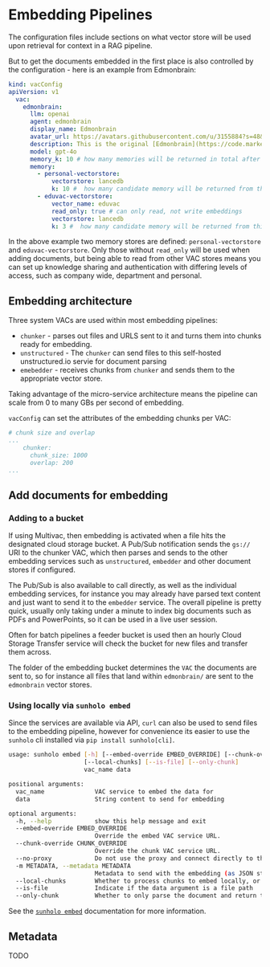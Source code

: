 # Embedding Pipelines

The configuration files include sections on what vector store will be used upon retrieval for context in a RAG pipeline.

But to get the documents embedded in the first place is also controlled by the configuration - here is an example from Edmonbrain:

```yaml
kind: vacConfig
apiVersion: v1
  vac:
    edmonbrain:
      llm: openai
      agent: edmonbrain
      display_name: Edmonbrain
      avatar_url: https://avatars.githubusercontent.com/u/3155884?s=48&v=4
      description: This is the original [Edmonbrain](https://code.markedmondson.me/running-llms-on-gcp/) implementation that uses RAG to answer questions based on data you send in via its `!help` commands and learns from previous chat history.  It dreams each night that can also be used in its memory.
      model: gpt-4o
      memory_k: 10 # how many memories will be returned in total after relevancy compression
      memory:
        - personal-vectorstore:
            vectorstore: lancedb
            k: 10 #  how many candidate memory will be returned from this vectorstore
        - eduvac-vectorstore:
            vector_name: eduvac
            read_only: true # can only read, not write embeddings
            vectorstore: lancedb
            k: 3 #  how many candidate memory will be returned from this vectorstore
```

In the above example two memory stores are defined: `personal-vectorstore` and `eduvac-vectorstore`.  Only those without `read_only` will be used when adding documents, but being able to read from other VAC stores means you can set up knowledge sharing and authentication with differing levels of access, such as company wide, department and personal.

## Embedding architecture

Three system VACs are used within most embedding pipelines:

- `chunker` - parses out files and URLS sent to it and turns them into chunks ready for embedding.
- `unstructured` - The `chunker` can send files to this self-hosted unstructured.io servie for document parsing
- `emebedder` - receives chunks from `chunker` and sends them to the appropriate vector store.

Taking advantage of the micro-service architecture means the pipeline can scale from 0 to many GBs per second of embedding.

`vacConfig` can set the attributes of the embedding chunks per VAC:

```yaml
# chunk size and overlap
...
    chunker:
      chunk_size: 1000
      overlap: 200
...
```

## Add documents for embedding

### Adding to a bucket

If using Multivac, then embedding is activated when a file hits the designated cloud storage bucket.  A Pub/Sub notification sends the `gs://` URI to the chunker VAC, which then parses and sends to the other embedding services such as `unstructured`, `embedder` and other document stores if configured.

The Pub/Sub is also available to call directly, as well as the individual embedding services, for instance you may already have parsed text content and just want to send it to the `embedder` service.  The overall pipeline is pretty quick, usually only taking under a minute to index big documents such as PDFs and PowerPoints, so it can be used in a live user session.

Often for batch pipelines a feeder bucket is used then an hourly Cloud Storage Transfer service will check the bucket for new files and transfer them across.

The folder of the embedding bucket determines the `VAC` the documents are sent to, so for instance all files that land within `edmonbrain/` are sent to the `edmonbrain` vector stores.

### Using locally via `sunholo embed`

Since the services are available via API, `curl` can also be used to send files to the embedding pipeline, however for convenience its easier to use the `sunholo` cli installed via `pip install sunholo[cli]`.

```sh
usage: sunholo embed [-h] [--embed-override EMBED_OVERRIDE] [--chunk-override CHUNK_OVERRIDE] [--no-proxy] [-m METADATA]
                     [--local-chunks] [--is-file] [--only-chunk]
                     vac_name data

positional arguments:
  vac_name              VAC service to embed the data for
  data                  String content to send for embedding

optional arguments:
  -h, --help            show this help message and exit
  --embed-override EMBED_OVERRIDE
                        Override the embed VAC service URL.
  --chunk-override CHUNK_OVERRIDE
                        Override the chunk VAC service URL.
  --no-proxy            Do not use the proxy and connect directly to the VAC service.
  -m METADATA, --metadata METADATA
                        Metadata to send with the embedding (as JSON string).
  --local-chunks        Whether to process chunks to embed locally, or via the cloud.
  --is-file             Indicate if the data argument is a file path
  --only-chunk          Whether to only parse the document and return the chunks locally, with no embedding
```

See the [`sunholo embed`](../cli/#sunholo-embed) documentation for more information.

## Metadata

TODO
